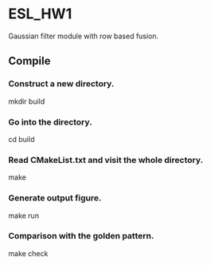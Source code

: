 # ESL_HW1

Gaussian filter module with row based fusion.

## Compile 

### Construct a new directory.
  mkdir build

### Go into the directory. 
  cd build

### Read CMakeList.txt and visit the whole directory.
  make

### Generate output figure.
  make run

### Comparison with the golden pattern.
  make check

